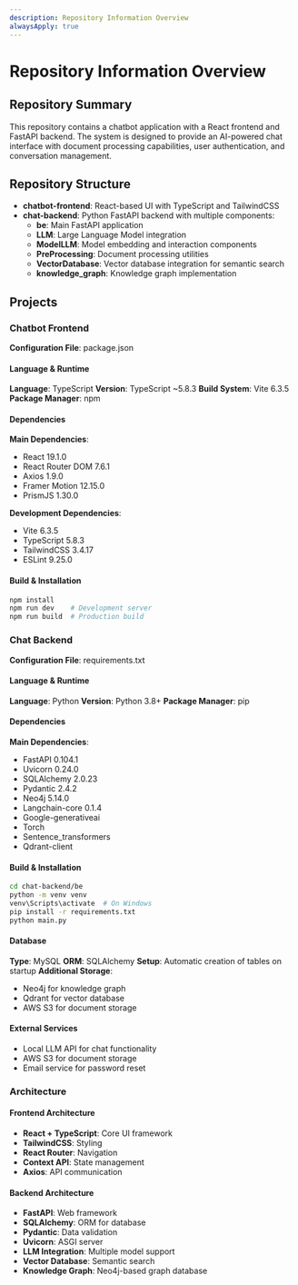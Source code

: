 ```yaml
---
description: Repository Information Overview
alwaysApply: true
---
```


# Repository Information Overview

## Repository Summary
This repository contains a chatbot application with a React frontend and FastAPI backend. The system is designed to provide an AI-powered chat interface with document processing capabilities, user authentication, and conversation management.

## Repository Structure
- **chatbot-frontend**: React-based UI with TypeScript and TailwindCSS
- **chat-backend**: Python FastAPI backend with multiple components:
  - **be**: Main FastAPI application
  - **LLM**: Large Language Model integration
  - **ModelLLM**: Model embedding and interaction components
  - **PreProcessing**: Document processing utilities
  - **VectorDatabase**: Vector database integration for semantic search
  - **knowledge_graph**: Knowledge graph implementation

## Projects

### Chatbot Frontend
**Configuration File**: package.json

#### Language & Runtime
**Language**: TypeScript
**Version**: TypeScript ~5.8.3
**Build System**: Vite 6.3.5
**Package Manager**: npm

#### Dependencies
**Main Dependencies**:
- React 19.1.0
- React Router DOM 7.6.1
- Axios 1.9.0
- Framer Motion 12.15.0
- PrismJS 1.30.0

**Development Dependencies**:
- Vite 6.3.5
- TypeScript 5.8.3
- TailwindCSS 3.4.17
- ESLint 9.25.0

#### Build & Installation
```bash
npm install
npm run dev    # Development server
npm run build  # Production build
```

### Chat Backend
**Configuration File**: requirements.txt

#### Language & Runtime
**Language**: Python
**Version**: Python 3.8+
**Package Manager**: pip

#### Dependencies
**Main Dependencies**:
- FastAPI 0.104.1
- Uvicorn 0.24.0
- SQLAlchemy 2.0.23
- Pydantic 2.4.2
- Neo4j 5.14.0
- Langchain-core 0.1.4
- Google-generativeai
- Torch
- Sentence_transformers
- Qdrant-client

#### Build & Installation
```bash
cd chat-backend/be
python -m venv venv
venv\Scripts\activate  # On Windows
pip install -r requirements.txt
python main.py
```

#### Database
**Type**: MySQL
**ORM**: SQLAlchemy
**Setup**: Automatic creation of tables on startup
**Additional Storage**:
- Neo4j for knowledge graph
- Qdrant for vector database
- AWS S3 for document storage

#### External Services
- Local LLM API for chat functionality
- AWS S3 for document storage
- Email service for password reset

### Architecture

#### Frontend Architecture
- **React + TypeScript**: Core UI framework
- **TailwindCSS**: Styling
- **React Router**: Navigation
- **Context API**: State management
- **Axios**: API communication

#### Backend Architecture
- **FastAPI**: Web framework
- **SQLAlchemy**: ORM for database
- **Pydantic**: Data validation
- **Uvicorn**: ASGI server
- **LLM Integration**: Multiple model support
- **Vector Database**: Semantic search
- **Knowledge Graph**: Neo4j-based graph database